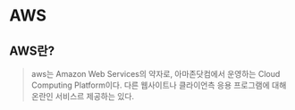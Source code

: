 # AWS

## AWS란?
>aws는 Amazon Web Services의 약자로, 아마존닷컴에서 운영하는 Cloud Computing Platform이다. 다른 웹사이트나 클라이언측 응용 프로그램에 대해 온란인 서비스르 제공하는 있다.


